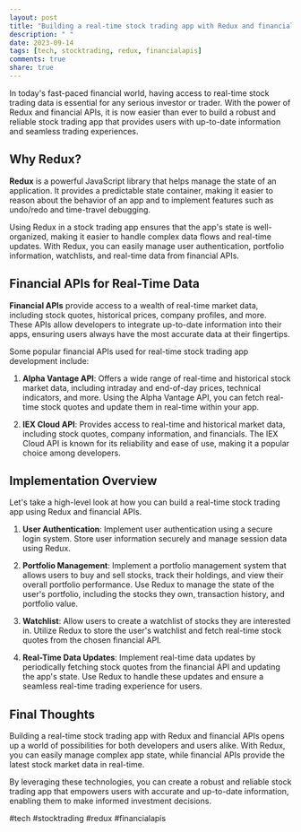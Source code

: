 ```yaml
---
layout: post
title: "Building a real-time stock trading app with Redux and financial APIs"
description: " "
date: 2023-09-14
tags: [tech, stocktrading, redux, financialapis]
comments: true
share: true
---
```


In today's fast-paced financial world, having access to real-time stock trading data is essential for any serious investor or trader. With the power of Redux and financial APIs, it is now easier than ever to build a robust and reliable stock trading app that provides users with up-to-date information and seamless trading experiences.

## Why Redux?

**Redux** is a powerful JavaScript library that helps manage the state of an application. It provides a predictable state container, making it easier to reason about the behavior of an app and to implement features such as undo/redo and time-travel debugging.

Using Redux in a stock trading app ensures that the app's state is well-organized, making it easier to handle complex data flows and real-time updates. With Redux, you can easily manage user authentication, portfolio information, watchlists, and real-time data from financial APIs.

## Financial APIs for Real-Time Data

**Financial APIs** provide access to a wealth of real-time market data, including stock quotes, historical prices, company profiles, and more. These APIs allow developers to integrate up-to-date information into their apps, ensuring users always have the most accurate data at their fingertips.

Some popular financial APIs used for real-time stock trading app development include:

1. **Alpha Vantage API**: Offers a wide range of real-time and historical stock market data, including intraday and end-of-day prices, technical indicators, and more. Using the Alpha Vantage API, you can fetch real-time stock quotes and update them in real-time within your app.

2. **IEX Cloud API**: Provides access to real-time and historical market data, including stock quotes, company information, and financials. The IEX Cloud API is known for its reliability and ease of use, making it a popular choice among developers.

## Implementation Overview

Let's take a high-level look at how you can build a real-time stock trading app using Redux and financial APIs.

1. **User Authentication**: Implement user authentication using a secure login system. Store user information securely and manage session data using Redux.

2. **Portfolio Management**: Implement a portfolio management system that allows users to buy and sell stocks, track their holdings, and view their overall portfolio performance. Use Redux to manage the state of the user's portfolio, including the stocks they own, transaction history, and portfolio value.

3. **Watchlist**: Allow users to create a watchlist of stocks they are interested in. Utilize Redux to store the user's watchlist and fetch real-time stock quotes from the chosen financial API.

4. **Real-Time Data Updates**: Implement real-time data updates by periodically fetching stock quotes from the financial API and updating the app's state. Use Redux to handle these updates and ensure a seamless real-time trading experience for users.

## Final Thoughts

Building a real-time stock trading app with Redux and financial APIs opens up a world of possibilities for both developers and users alike. With Redux, you can easily manage complex app state, while financial APIs provide the latest stock market data in real-time.

By leveraging these technologies, you can create a robust and reliable stock trading app that empowers users with accurate and up-to-date information, enabling them to make informed investment decisions.

#tech #stocktrading #redux #financialapis